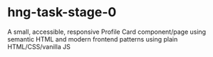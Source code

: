 # hng-task-stage-0
A small, accessible, responsive Profile Card component/page using semantic HTML and modern frontend patterns using plain HTML/CSS/vanilla JS
